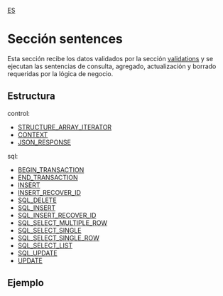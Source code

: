 [ES](README.md)
# Sección sentences
Esta sección recibe los datos validados por la sección [validations](../validations/README-ES.md) y se ejecutan las sentencias de consulta, agregado, actualización y borrado requeridas por la lógica de negocio.

## Estructura
control:
* [STRUCTURE_ARRAY_ITERATOR](type/STRUCTURE_ARRAY_ITERATOR-ES.md)
* [CONTEXT](type/CONTEXT-ES.md)
* [JSON_RESPONSE](type/JSON_RESPONSE-ES.md)

sql:
* [BEGIN_TRANSACTION](type/BEGIN_TRANSACTION-ES.md)
* [END_TRANSACTION](type/END_TRANSACTION-ES.md)
* [INSERT](type/INSERT-ES.md)
* [INSERT_RECOVER_ID](type/INSERT_RECOVER_ID-ES.md)
* [SQL_DELETE](type/SQL_DELETE-ES.md)
* [SQL_INSERT](type/SQL_INSERT-ES.md)
* [SQL_INSERT_RECOVER_ID](type/SQL_INSERT_RECOVER_ID-ES.md)
* [SQL_SELECT_MULTIPLE_ROW](type/SQL_SELECT_MULTIPLE_ROW-ES.md)
* [SQL_SELECT_SINGLE](type/SQL_SELECT_SINGLE-ES.md)
* [SQL_SELECT_SINGLE_ROW](type/SQL_SELECT_SINGLE_ROW-ES.md)
* [SQL_SELECT_LIST](type/SQL_SELECT_LIST-ES.md)
* [SQL_UPDATE](type/SQL_UPDATE-ES.md)
* [UPDATE](type/UPDATE-ES.md)

## Ejemplo
